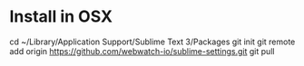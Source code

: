 # Install in OSX

cd ~/Library/Application Support/Sublime Text 3/Packages
git init
git remote add origin https://github.com/webwatch-io/sublime-settings.git
git pull